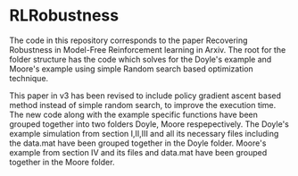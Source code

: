 # RLRobustness
The code in this repository corresponds to the paper Recovering Robustness in Model-Free Reinforcement learning in Arxiv.
The root for the folder structure has the code which solves for the Doyle's example and Moore's example using simple Random search based optimization technique. 

This paper in v3 has been revised to include policy gradient ascent based method instead of simple random search, to improve the execution time. The new code along with the example specific functions have been grouped together into two folders Doyle, Moore respepectively. The Doyle's example simulation from section I,II,III and all its necessary files including the data.mat have been grouped together in the Doyle folder. Moore's example from section IV and its files and data.mat have been grouped together in the Moore folder.   
